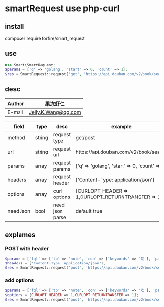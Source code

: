 # smartRequest use php-curl


## install
composer require forfire/smart_request

## use 
```php
use Smart\SmartRequest;
$params = ['q' => 'golang', 'start' => 0, 'count' => 1];
$res = SmartRequest::request('get', 'https://api.douban.com/v2/book/search',$params , [], [], true);
```

## desc

|Author|果冻虾仁|
|---|---
|E-mail|Jelly.K.Wang@qq.com

|field|type|desc|example|
|---|---|---|---
|method|string|request type|get/post
|url|string|request url|https://api.douban.com/v2/book/search
|params|array|request params|['q' => 'golang', 'start' => 0, 'count' => 1]
|headers|array|request header|['Content-Type: application/json'] 
|options|array|curl options|[CURLOPT_HEADER => 1,CURLOPT_RETURNTRANSFER => 1]
|needJson|bool|need json parse|default true

## explames

### POST with header
```php
$params = ['fql' => ['tp' => 'note', 'con' => ['keywords' => '吃'], 'page' => ['start' => 0, 'num' => 1]]];
$headers = ['Content-Type: application/json'];
$res = SmartRequest::request('post', 'https://api.douban.com/v2/book/search', $params, $headers, [], true);
```

### add options
```php
$params = ['fql' => ['tp' => 'note', 'con' => ['keywords' => '吃'], 'page' => ['start' => 0, 'num' => 1]]];
$options = [CURLOPT_HEADER => 1,CURLOPT_RETURNTRANSFER => 1];
$res = SmartRequest::request('post', 'https://api.douban.com/v2/book/search', $params, [], $options, true);
```





